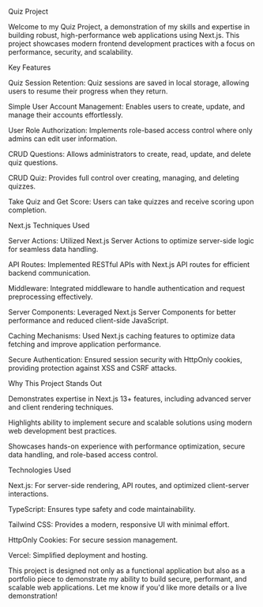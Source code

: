 Quiz Project

Welcome to my Quiz Project, a demonstration of my skills and expertise in building robust, high-performance web applications using Next.js. This project showcases modern frontend development practices with a focus on performance, security, and scalability.

Key Features

Quiz Session Retention: Quiz sessions are saved in local storage, allowing users to resume their progress when they return.

Simple User Account Management: Enables users to create, update, and manage their accounts effortlessly.

User Role Authorization: Implements role-based access control where only admins can edit user information.

CRUD Questions: Allows administrators to create, read, update, and delete quiz questions.

CRUD Quiz: Provides full control over creating, managing, and deleting quizzes.

Take Quiz and Get Score: Users can take quizzes and receive scoring upon completion.

Next.js Techniques Used

Server Actions: Utilized Next.js Server Actions to optimize server-side logic for seamless data handling.

API Routes: Implemented RESTful APIs with Next.js API routes for efficient backend communication.

Middleware: Integrated middleware to handle authentication and request preprocessing effectively.

Server Components: Leveraged Next.js Server Components for better performance and reduced client-side JavaScript.

Caching Mechanisms: Used Next.js caching features to optimize data fetching and improve application performance.

Secure Authentication: Ensured session security with HttpOnly cookies, providing protection against XSS and CSRF attacks.

Why This Project Stands Out

Demonstrates expertise in Next.js 13+ features, including advanced server and client rendering techniques.

Highlights ability to implement secure and scalable solutions using modern web development best practices.

Showcases hands-on experience with performance optimization, secure data handling, and role-based access control.

Technologies Used

Next.js: For server-side rendering, API routes, and optimized client-server interactions.

TypeScript: Ensures type safety and code maintainability.

Tailwind CSS: Provides a modern, responsive UI with minimal effort.

HttpOnly Cookies: For secure session management.

Vercel: Simplified deployment and hosting.

This project is designed not only as a functional application but also as a portfolio piece to demonstrate my ability to build secure, performant, and scalable web applications. Let me know if you'd like more details or a live demonstration!

